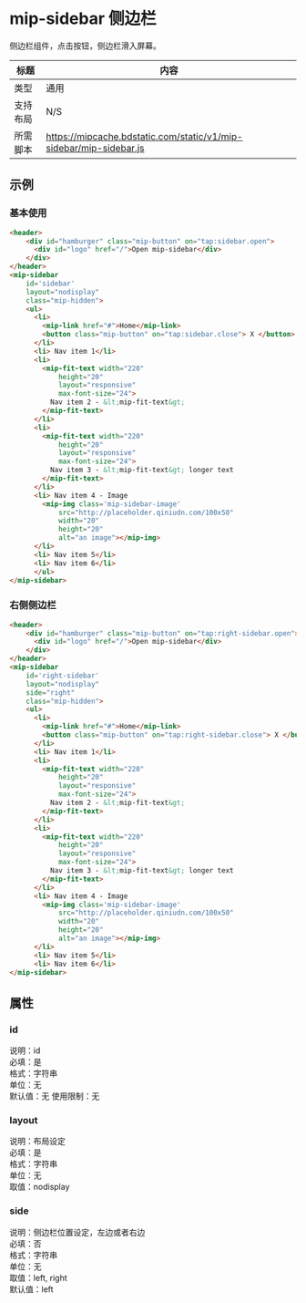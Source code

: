 # mip-sidebar 侧边栏

侧边栏组件，点击按钮，侧边栏滑入屏幕。

标题|内容
----|----
类型|通用
支持布局| N/S
所需脚本|https://mipcache.bdstatic.com/static/v1/mip-sidebar/mip-sidebar.js

## 示例

### 基本使用

```html
<header>
    <div id="hamburger" class="mip-button" on="tap:sidebar.open">
      <div id="logo" href="/">Open mip-sidebar</div>
    </div>
</header>
<mip-sidebar 
    id='sidebar'
    layout="nodisplay"
    class="mip-hidden">
    <ul>
      <li>
        <mip-link href="#">Home</mip-link>
        <button class="mip-button" on="tap:sidebar.close"> X </button>
      </li>
      <li> Nav item 1</li>
      <li>
        <mip-fit-text width="220"
            height="20"
            layout="responsive"
            max-font-size="24">
          Nav item 2 - &lt;mip-fit-text&gt;
        </mip-fit-text>
      </li>
      <li>
        <mip-fit-text width="220"
            height="20"
            layout="responsive"
            max-font-size="24">
          Nav item 3 - &lt;mip-fit-text&gt; longer text
        </mip-fit-text>
      </li>
      <li> Nav item 4 - Image
        <mip-img class='mip-sidebar-image'
            src="http://placeholder.qiniudn.com/100x50"
            width="20"
            height="20"
            alt="an image"></mip-img>
      </li>
      <li> Nav item 5</li>
      <li> Nav item 6</li>
      </ul>
</mip-sidebar>
```

### 右侧侧边栏

```html
<header>
    <div id="hamburger" class="mip-button" on="tap:right-sidebar.open">
      <div id="logo" href="/">Open mip-sidebar</div>
    </div>
</header>
<mip-sidebar 
    id='right-sidebar'
    layout="nodisplay"
    side="right"
    class="mip-hidden">
    <ul>
      <li>
        <mip-link href="#">Home</mip-link>
        <button class="mip-button" on="tap:right-sidebar.close"> X </button>
      </li>
      <li> Nav item 1</li>
      <li>
        <mip-fit-text width="220"
            height="20"
            layout="responsive"
            max-font-size="24">
          Nav item 2 - &lt;mip-fit-text&gt;
        </mip-fit-text>
      </li>
      <li>
        <mip-fit-text width="220"
            height="20"
            layout="responsive"
            max-font-size="24">
          Nav item 3 - &lt;mip-fit-text&gt; longer text
        </mip-fit-text>
      </li>
      <li> Nav item 4 - Image
        <mip-img class='mip-sidebar-image'
            src="http://placeholder.qiniudn.com/100x50"
            width="20"
            height="20"
            alt="an image"></mip-img>
      </li>
      <li> Nav item 5</li>
      <li> Nav item 6</li>
</mip-sidebar>
```

## 属性

### id

说明：id    
必填：是    
格式：字符串      
单位：无   
默认值：无 
使用限制：无

### layout

说明：布局设定    
必填：是    
格式：字符串      
单位：无   
取值：nodisplay

### side

说明：侧边栏位置设定，左边或者右边   
必填：否    
格式：字符串      
单位：无   
取值：left, right  
默认值：left
